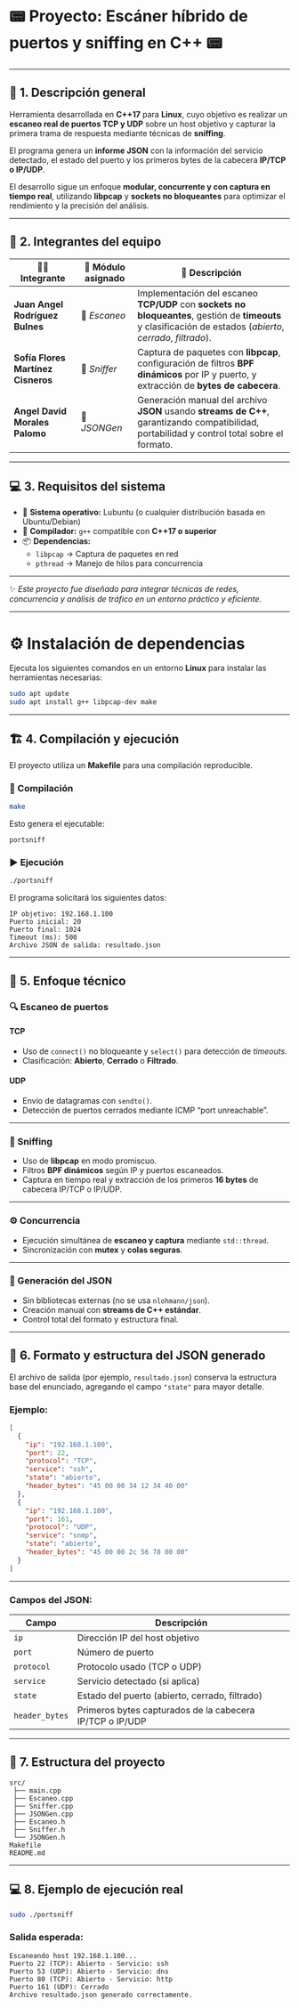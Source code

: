 # 📟 Proyecto: Escáner híbrido de puertos y sniffing en C++ 📟

---

## 🧠 1. Descripción general

Herramienta desarrollada en **C++17** para **Linux**, cuyo objetivo es realizar un **escaneo real de puertos TCP y UDP** sobre un host objetivo y capturar la primera trama de respuesta mediante técnicas de **sniffing**.  

El programa genera un **informe JSON** con la información del servicio detectado, el estado del puerto y los primeros bytes de la cabecera **IP/TCP o IP/UDP**.

El desarrollo sigue un enfoque **modular, concurrente y con captura en tiempo real**, utilizando **libpcap** y **sockets no bloqueantes** para optimizar el rendimiento y la precisión del análisis.

---

## 👥 2. Integrantes del equipo

| 👨‍💻 **Integrante** | 🧩 **Módulo asignado** | 📝 **Descripción** |
|----------------------|------------------------|--------------------|
| **Juan Angel Rodríguez Bulnes** | 🔎 *Escaneo* | Implementación del escaneo **TCP/UDP** con **sockets no bloqueantes**, gestión de **timeouts** y clasificación de estados (*abierto*, *cerrado*, *filtrado*). |
| **Sofía Flores Martínez Cisneros** | 📡 *Sniffer* | Captura de paquetes con **libpcap**, configuración de filtros **BPF dinámicos** por IP y puerto, y extracción de **bytes de cabecera**. |
| **Angel David Morales Palomo** | 🧾 *JSONGen* | Generación manual del archivo **JSON** usando **streams de C++**, garantizando compatibilidad, portabilidad y control total sobre el formato. |

---

## 💻 3. Requisitos del sistema

- 🧱 **Sistema operativo:** Lubuntu (o cualquier distribución basada en Ubuntu/Debian)  
- 🧠 **Compilador:** `g++` compatible con **C++17 o superior**  
- 📦 **Dependencias:**  
  - `libpcap` → Captura de paquetes en red  
  - `pthread` → Manejo de hilos para concurrencia  

---

✨ *Este proyecto fue diseñado para integrar técnicas de redes, concurrencia y análisis de tráfico en un entorno práctico y eficiente.*  

---

# ⚙️ Instalación de dependencias

Ejecuta los siguientes comandos en un entorno **Linux** para instalar las herramientas necesarias:

```bash
sudo apt update
sudo apt install g++ libpcap-dev make
```

---

## 🏗️ 4. Compilación y ejecución

El proyecto utiliza un **Makefile** para una compilación reproducible.

### 🔧 Compilación

```bash
make
```

Esto genera el ejecutable:

```
portsniff
```

### ▶️ Ejecución

```bash
./portsniff
```

El programa solicitará los siguientes datos:

```
IP objetivo: 192.168.1.100
Puerto inicial: 20
Puerto final: 1024
Timeout (ms): 500
Archivo JSON de salida: resultado.json
```

---

## 🧩 5. Enfoque técnico

### 🔍 Escaneo de puertos

#### **TCP**
- Uso de `connect()` no bloqueante y `select()` para detección de *timeouts*.
- Clasificación: **Abierto**, **Cerrado** o **Filtrado**.

#### **UDP**
- Envío de datagramas con `sendto()`.
- Detección de puertos cerrados mediante ICMP “port unreachable”.

---

### 🧪 Sniffing
- Uso de **libpcap** en modo promiscuo.
- Filtros **BPF dinámicos** según IP y puertos escaneados.
- Captura en tiempo real y extracción de los primeros **16 bytes** de cabecera IP/TCP o IP/UDP.

---

### ⚙️ Concurrencia
- Ejecución simultánea de **escaneo y captura** mediante `std::thread`.
- Sincronización con **mutex** y **colas seguras**.

---

### 🧾 Generación del JSON
- Sin bibliotecas externas (no se usa `nlohmann/json`).
- Creación manual con **streams de C++ estándar**.
- Control total del formato y estructura final.

---

## 📄 6. Formato y estructura del JSON generado

El archivo de salida (por ejemplo, `resultado.json`) conserva la estructura base del enunciado, agregando el campo `"state"` para mayor detalle.

### Ejemplo:

```json
[
  {
    "ip": "192.168.1.100",
    "port": 22,
    "protocol": "TCP",
    "service": "ssh",
    "state": "abierto",
    "header_bytes": "45 00 00 34 12 34 40 00"
  },
  {
    "ip": "192.168.1.100",
    "port": 161,
    "protocol": "UDP",
    "service": "snmp",
    "state": "abierto",
    "header_bytes": "45 00 00 2c 56 78 00 00"
  }
]
```

---

### Campos del JSON:

| **Campo** | **Descripción** |
|------------|-----------------|
| `ip` | Dirección IP del host objetivo |
| `port` | Número de puerto |
| `protocol` | Protocolo usado (TCP o UDP) |
| `service` | Servicio detectado (si aplica) |
| `state` | Estado del puerto (abierto, cerrado, filtrado) |
| `header_bytes` | Primeros bytes capturados de la cabecera IP/TCP o IP/UDP |

---

## 📁 7. Estructura del proyecto

```
src/
 ├── main.cpp
 ├── Escaneo.cpp
 ├── Sniffer.cpp
 ├── JSONGen.cpp
 ├── Escaneo.h
 ├── Sniffer.h
 └── JSONGen.h
Makefile
README.md
```

---

## 💻 8. Ejemplo de ejecución real

```bash
sudo ./portsniff
```

### Salida esperada:

```
Escaneando host 192.168.1.100...
Puerto 22 (TCP): Abierto - Servicio: ssh
Puerto 53 (UDP): Abierto - Servicio: dns
Puerto 80 (TCP): Abierto - Servicio: http
Puerto 161 (UDP): Cerrado
Archivo resultado.json generado correctamente.
```
